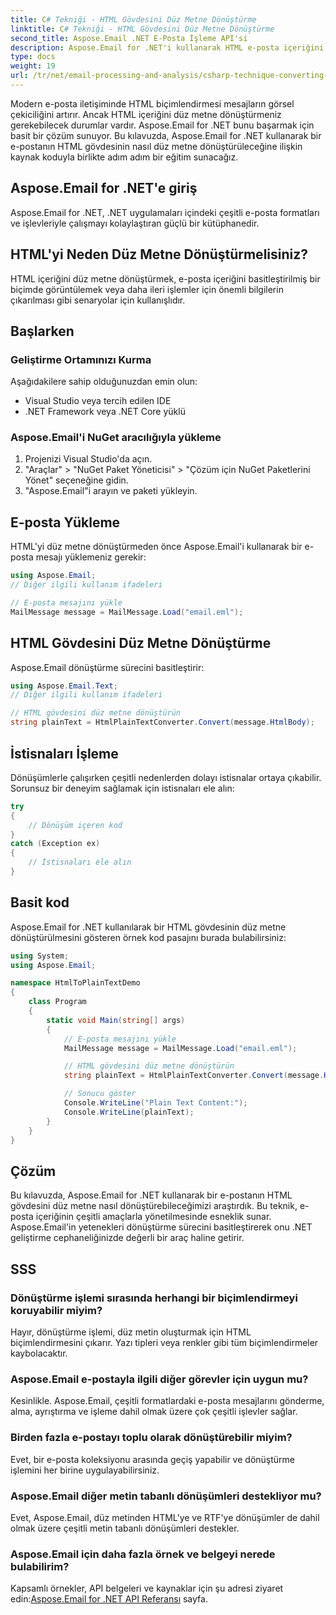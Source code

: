 ```yaml
---
title: C# Tekniği - HTML Gövdesini Düz Metne Dönüştürme
linktitle: C# Tekniği - HTML Gövdesini Düz Metne Dönüştürme
second_title: Aspose.Email .NET E-Posta İşleme API'si
description: Aspose.Email for .NET'i kullanarak HTML e-posta içeriğini zahmetsizce düz metne dönüştürmeyi öğrenin. Ayrıntılı kılavuz ve kod. Şimdi keşfedin!
type: docs
weight: 19
url: /tr/net/email-processing-and-analysis/csharp-technique-converting-html-body-to-plain-text/
---
```


Modern e-posta iletişiminde HTML biçimlendirmesi mesajların görsel çekiciliğini artırır. Ancak HTML içeriğini düz metne dönüştürmeniz gerekebilecek durumlar vardır. Aspose.Email for .NET bunu başarmak için basit bir çözüm sunuyor. Bu kılavuzda, Aspose.Email for .NET kullanarak bir e-postanın HTML gövdesinin nasıl düz metne dönüştürüleceğine ilişkin kaynak koduyla birlikte adım adım bir eğitim sunacağız.

## Aspose.Email for .NET'e giriş

Aspose.Email for .NET, .NET uygulamaları içindeki çeşitli e-posta formatları ve işlevleriyle çalışmayı kolaylaştıran güçlü bir kütüphanedir.

## HTML'yi Neden Düz Metne Dönüştürmelisiniz?

HTML içeriğini düz metne dönüştürmek, e-posta içeriğini basitleştirilmiş bir biçimde görüntülemek veya daha ileri işlemler için önemli bilgilerin çıkarılması gibi senaryolar için kullanışlıdır.

## Başlarken

### Geliştirme Ortamınızı Kurma

Aşağıdakilere sahip olduğunuzdan emin olun:
- Visual Studio veya tercih edilen IDE
- .NET Framework veya .NET Core yüklü

### Aspose.Email'i NuGet aracılığıyla yükleme

1. Projenizi Visual Studio'da açın.
2. "Araçlar" > "NuGet Paket Yöneticisi" > "Çözüm için NuGet Paketlerini Yönet" seçeneğine gidin.
3. "Aspose.Email"i arayın ve paketi yükleyin.

## E-posta Yükleme

HTML'yi düz metne dönüştürmeden önce Aspose.Email'i kullanarak bir e-posta mesajı yüklemeniz gerekir:

```csharp
using Aspose.Email;
// Diğer ilgili kullanım ifadeleri

// E-posta mesajını yükle
MailMessage message = MailMessage.Load("email.eml");
```

## HTML Gövdesini Düz Metne Dönüştürme

Aspose.Email dönüştürme sürecini basitleştirir:

```csharp
using Aspose.Email.Text;
// Diğer ilgili kullanım ifadeleri

// HTML gövdesini düz metne dönüştürün
string plainText = HtmlPlainTextConverter.Convert(message.HtmlBody);
```

## İstisnaları İşleme

Dönüşümlerle çalışırken çeşitli nedenlerden dolayı istisnalar ortaya çıkabilir. Sorunsuz bir deneyim sağlamak için istisnaları ele alın:

```csharp
try
{
    // Dönüşüm içeren kod
}
catch (Exception ex)
{
    // İstisnaları ele alın
}
```

## Basit kod

Aspose.Email for .NET kullanılarak bir HTML gövdesinin düz metne dönüştürülmesini gösteren örnek kod pasajını burada bulabilirsiniz:

```csharp
using System;
using Aspose.Email;

namespace HtmlToPlainTextDemo
{
    class Program
    {
        static void Main(string[] args)
        {
            // E-posta mesajını yükle
            MailMessage message = MailMessage.Load("email.eml");

            // HTML gövdesini düz metne dönüştürün
            string plainText = HtmlPlainTextConverter.Convert(message.HtmlBody);

            // Sonucu göster
            Console.WriteLine("Plain Text Content:");
            Console.WriteLine(plainText);
        }
    }
}
```

## Çözüm

Bu kılavuzda, Aspose.Email for .NET kullanarak bir e-postanın HTML gövdesini düz metne nasıl dönüştürebileceğimizi araştırdık. Bu teknik, e-posta içeriğinin çeşitli amaçlarla yönetilmesinde esneklik sunar. Aspose.Email'in yetenekleri dönüştürme sürecini basitleştirerek onu .NET geliştirme cephaneliğinizde değerli bir araç haline getirir.

## SSS

### Dönüştürme işlemi sırasında herhangi bir biçimlendirmeyi koruyabilir miyim?

Hayır, dönüştürme işlemi, düz metin oluşturmak için HTML biçimlendirmesini çıkarır. Yazı tipleri veya renkler gibi tüm biçimlendirmeler kaybolacaktır.

### Aspose.Email e-postayla ilgili diğer görevler için uygun mu?

Kesinlikle. Aspose.Email, çeşitli formatlardaki e-posta mesajlarını gönderme, alma, ayrıştırma ve işleme dahil olmak üzere çok çeşitli işlevler sağlar.

### Birden fazla e-postayı toplu olarak dönüştürebilir miyim?

Evet, bir e-posta koleksiyonu arasında geçiş yapabilir ve dönüştürme işlemini her birine uygulayabilirsiniz.

### Aspose.Email diğer metin tabanlı dönüşümleri destekliyor mu?

Evet, Aspose.Email, düz metinden HTML'ye ve RTF'ye dönüşümler de dahil olmak üzere çeşitli metin tabanlı dönüşümleri destekler.

### Aspose.Email için daha fazla örnek ve belgeyi nerede bulabilirim?

 Kapsamlı örnekler, API belgeleri ve kaynaklar için şu adresi ziyaret edin:[Aspose.Email for .NET API Referansı](https://reference.aspose.com/email/net) sayfa.